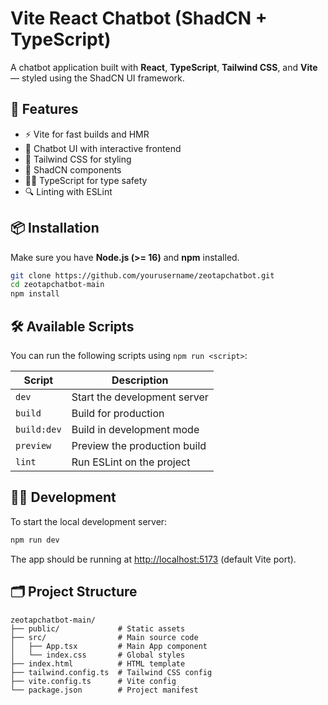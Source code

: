 # Vite React Chatbot (ShadCN + TypeScript)

A chatbot application built with **React**, **TypeScript**, **Tailwind CSS**, and **Vite** — styled using the ShadCN UI framework.

## 🚀 Features

- ⚡ Vite for fast builds and HMR
- 💬 Chatbot UI with interactive frontend
- 🎨 Tailwind CSS for styling
- 🧱 ShadCN components
- 🧑‍💻 TypeScript for type safety
- 🔍 Linting with ESLint

## 📦 Installation

Make sure you have **Node.js (>= 16)** and **npm** installed.

```bash
git clone https://github.com/yourusername/zeotapchatbot.git
cd zeotapchatbot-main
npm install
```

## 🛠️ Available Scripts

You can run the following scripts using `npm run <script>`:

| Script      | Description                          |
|-------------|--------------------------------------|
| `dev`       | Start the development server         |
| `build`     | Build for production                 |
| `build:dev` | Build in development mode            |
| `preview`   | Preview the production build         |
| `lint`      | Run ESLint on the project            |

## 🧑‍💻 Development

To start the local development server:

```bash
npm run dev
```

The app should be running at [http://localhost:5173](http://localhost:5173) (default Vite port).

## 🗂️ Project Structure

```
zeotapchatbot-main/
├── public/             # Static assets
├── src/                # Main source code
│   ├── App.tsx         # Main App component
│   └── index.css       # Global styles
├── index.html          # HTML template
├── tailwind.config.ts  # Tailwind CSS config
├── vite.config.ts      # Vite config
└── package.json        # Project manifest
```

